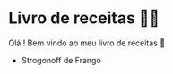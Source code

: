 # Livro de receitas :man_cook:

Olá ! Bem vindo ao meu livro de receitas :wave:

- Strogonoff de Frango

  

